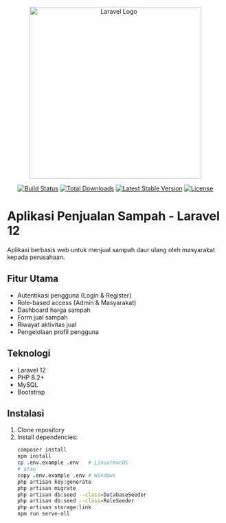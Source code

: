 <p align="center"><a href="https://laravel.com" target="_blank"><img src="https://raw.githubusercontent.com/laravel/art/master/logo-lockup/5%20SVG/2%20CMYK/1%20Full%20Color/laravel-logolockup-cmyk-red.svg" width="400" alt="Laravel Logo"></a></p>

<p align="center">
<a href="https://github.com/laravel/framework/actions"><img src="https://github.com/laravel/framework/workflows/tests/badge.svg" alt="Build Status"></a>
<a href="https://packagist.org/packages/laravel/framework"><img src="https://img.shields.io/packagist/dt/laravel/framework" alt="Total Downloads"></a>
<a href="https://packagist.org/packages/laravel/framework"><img src="https://img.shields.io/packagist/v/laravel/framework" alt="Latest Stable Version"></a>
<a href="https://packagist.org/packages/laravel/framework"><img src="https://img.shields.io/packagist/l/laravel/framework" alt="License"></a>
</p>

# Aplikasi Penjualan Sampah - Laravel 12

Aplikasi berbasis web untuk menjual sampah daur ulang oleh masyarakat kepada perusahaan.

## Fitur Utama

- Autentikasi pengguna (Login & Register)
- Role-based access (Admin & Masyarakat)
- Dashboard harga sampah
- Form jual sampah
- Riwayat aktivitas jual
- Pengelolaan profil pengguna

## Teknologi

- Laravel 12
- PHP 8.2+
- MySQL
- Bootstrap

## Instalasi

1. Clone repository
2. Install dependencies:
   ```bash
   composer install
   npm install
   cp .env.example .env   # Linux/macOS
   # atau
   copy .env.example .env # Windows  
   php artisan key:generate
   php artisan migrate
   php artisan db:seed --class=DatabaseSeeder
   php artisan db:seed --class=RoleSeeder
   php artisan storage:link
   npm run serve-all
